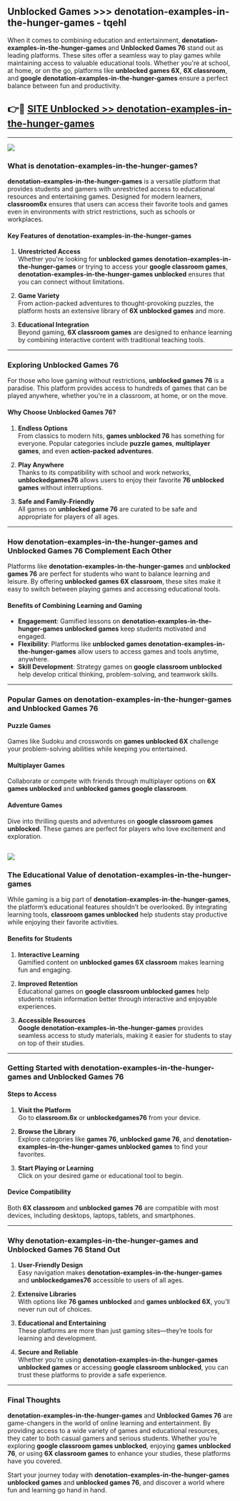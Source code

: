 ## Unblocked Games >>> denotation-examples-in-the-hunger-games - tqehl 

When it comes to combining education and entertainment, **denotation-examples-in-the-hunger-games** and **Unblocked Games 76** stand out as leading platforms. These sites offer a seamless way to play games while maintaining access to valuable educational tools. Whether you're at school, at home, or on the go, platforms like **unblocked games 6X**, **6X classroom**, and **google denotation-examples-in-the-hunger-games** ensure a perfect balance between fun and productivity.
## 👉🔴 [SITE Unblocked >> denotation-examples-in-the-hunger-games](http://premium.freeplayer.one?title=denotation-examples-in-the-hunger-games&ref=22JU)
---
<a href="http://premium.freeplayer.one?title=denotation-examples-in-the-hunger-games&ref=22JU/"><img src="https://github.com/user-attachments/assets/438f12ca-57a4-47a3-8ead-c64da593a1e5"/></a>
### What is denotation-examples-in-the-hunger-games?  

**denotation-examples-in-the-hunger-games** is a versatile platform that provides students and gamers with unrestricted access to educational resources and entertaining games. Designed for modern learners, **classroom6x** ensures that users can access their favorite tools and games even in environments with strict restrictions, such as schools or workplaces.  

#### Key Features of denotation-examples-in-the-hunger-games  

1. **Unrestricted Access**  
   Whether you're looking for **unblocked games denotation-examples-in-the-hunger-games** or trying to access your **google classroom games**, **denotation-examples-in-the-hunger-games unblocked** ensures that you can connect without limitations.  

2. **Game Variety**  
   From action-packed adventures to thought-provoking puzzles, the platform hosts an extensive library of **6X unblocked games** and more.  

3. **Educational Integration**  
   Beyond gaming, **6X classroom games** are designed to enhance learning by combining interactive content with traditional teaching tools.  



---

### Exploring Unblocked Games 76  

For those who love gaming without restrictions, **unblocked games 76** is a paradise. This platform provides access to hundreds of games that can be played anywhere, whether you're in a classroom, at home, or on the move.  

#### Why Choose Unblocked Games 76?  

1. **Endless Options**  
   From classics to modern hits, **games unblocked 76** has something for everyone. Popular categories include **puzzle games**, **multiplayer games**, and even **action-packed adventures**.  

2. **Play Anywhere**  
   Thanks to its compatibility with school and work networks, **unblockedgames76** allows users to enjoy their favorite **76 unblocked games** without interruptions.  

3. **Safe and Family-Friendly**  
   All games on **unblocked game 76** are curated to be safe and appropriate for players of all ages.  

---

### How denotation-examples-in-the-hunger-games and Unblocked Games 76 Complement Each Other  

Platforms like **denotation-examples-in-the-hunger-games** and **unblocked games 76** are perfect for students who want to balance learning and leisure. By offering **unblocked games 6X classroom**, these sites make it easy to switch between playing games and accessing educational tools.  

#### Benefits of Combining Learning and Gaming  

- **Engagement**: Gamified lessons on **denotation-examples-in-the-hunger-games unblocked games** keep students motivated and engaged.  
- **Flexibility**: Platforms like **unblocked games denotation-examples-in-the-hunger-games** allow users to access games and tools anytime, anywhere.  
- **Skill Development**: Strategy games on **google classroom unblocked** help develop critical thinking, problem-solving, and teamwork skills.  

---

### Popular Games on denotation-examples-in-the-hunger-games and Unblocked Games 76  

#### Puzzle Games  

Games like Sudoku and crosswords on **games unblocked 6X** challenge your problem-solving abilities while keeping you entertained.  

#### Multiplayer Games  

Collaborate or compete with friends through multiplayer options on **6X games unblocked** and **unblocked games google classroom**.  

#### Adventure Games  

Dive into thrilling quests and adventures on **google classroom games unblocked**. These games are perfect for players who love excitement and exploration.  

<a href="http://download.freeplayer.one?title=denotation-examples-in-the-hunger-games&ref=23D/"><img src="https://github.com/user-attachments/assets/fe0c3e91-c8e1-489c-acf0-e2f614c12fb8"/></a>
---

### The Educational Value of denotation-examples-in-the-hunger-games  

While gaming is a big part of **denotation-examples-in-the-hunger-games**, the platform’s educational features shouldn’t be overlooked. By integrating learning tools, **classroom games unblocked** help students stay productive while enjoying their favorite activities.  

#### Benefits for Students  

1. **Interactive Learning**  
   Gamified content on **unblocked games 6X classroom** makes learning fun and engaging.  

2. **Improved Retention**  
   Educational games on **google classroom unblocked games** help students retain information better through interactive and enjoyable experiences.  

3. **Accessible Resources**  
   **Google denotation-examples-in-the-hunger-games** provides seamless access to study materials, making it easier for students to stay on top of their studies.  

---

### Getting Started with denotation-examples-in-the-hunger-games and Unblocked Games 76  

#### Steps to Access  

1. **Visit the Platform**  
   Go to **classroom.6x** or **unblockedgames76** from your device.  

2. **Browse the Library**  
   Explore categories like **games 76**, **unblocked game 76**, and **denotation-examples-in-the-hunger-games unblocked games** to find your favorites.  

3. **Start Playing or Learning**  
   Click on your desired game or educational tool to begin.  

#### Device Compatibility  

Both **6X classroom** and **unblocked games 76** are compatible with most devices, including desktops, laptops, tablets, and smartphones.  

---

### Why denotation-examples-in-the-hunger-games and Unblocked Games 76 Stand Out  

1. **User-Friendly Design**  
   Easy navigation makes **denotation-examples-in-the-hunger-games** and **unblockedgames76** accessible to users of all ages.  

2. **Extensive Libraries**  
   With options like **76 games unblocked** and **games unblocked 6X**, you’ll never run out of choices.  

3. **Educational and Entertaining**  
   These platforms are more than just gaming sites—they’re tools for learning and development.  

4. **Secure and Reliable**  
   Whether you’re using **denotation-examples-in-the-hunger-games unblocked games** or accessing **google classroom unblocked**, you can trust these platforms to provide a safe experience.  

---

### Final Thoughts  

**denotation-examples-in-the-hunger-games** and **Unblocked Games 76** are game-changers in the world of online learning and entertainment. By providing access to a wide variety of games and educational resources, they cater to both casual gamers and serious students. Whether you’re exploring **google classroom games unblocked**, enjoying **games unblocked 76**, or using **6X classroom games** to enhance your studies, these platforms have you covered.  

Start your journey today with **denotation-examples-in-the-hunger-games unblocked games** and **unblocked games 76**, and discover a world where fun and learning go hand in hand.  